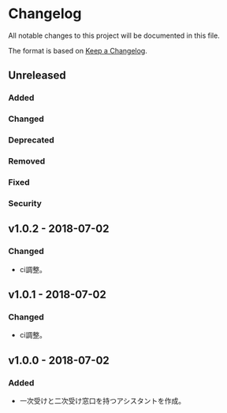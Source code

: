 # Changelog

All notable changes to this project will be documented in this file.

The format is based on [Keep a Changelog](http://keepachangelog.com/).

## Unreleased

### Added

### Changed

### Deprecated

### Removed

### Fixed

### Security

## v1.0.2 - 2018-07-02

### Changed

- ci調整。

## v1.0.1 - 2018-07-02

### Changed

- ci調整。

## v1.0.0 - 2018-07-02

### Added

- 一次受けと二次受け窓口を持つアシスタントを作成。